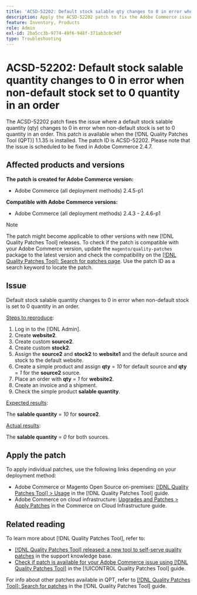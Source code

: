 ```yaml
---
title: 'ACSD-52202: Default stock salable qty changes to 0 in error when non-default stock set to 0 qty in order'
description: Apply the ACSD-52202 patch to fix the Adobe Commerce issue where a default stock salable quantity changes to 0 in error when non-default stock is set to 0 quantity in an order.
feature: Inventory, Products
role: Admin
exl-id: 2ba5cc3b-9774-49f6-948f-371ab3c0c9df
type: Troubleshooting
---
```

# ACSD-52202: Default stock salable quantity changes to 0 in error when non-default stock set to 0 quantity in an order

The ACSD-52202 patch fixes the issue where a default stock salable quantity (qty) changes to 0 in error when non-default stock is set to 0 quantity in an order. This patch is available when the [!DNL Quality Patches Tool (QPT)] 1.1.35 is installed. The patch ID is ACSD-52202. Please note that the issue is scheduled to be fixed in Adobe Commerce 2.4.7.

## Affected products and versions

**The patch is created for Adobe Commerce version:**

* Adobe Commerce (all deployment methods) 2.4.5-p1

**Compatible with Adobe Commerce versions:**

* Adobe Commerce (all deployment methods) 2.4.3 - 2.4.6-p1

>[!NOTE]
>
>The patch might become applicable to other versions with new [!DNL Quality Patches Tool] releases. To check if the patch is compatible with your Adobe Commerce version, update the `magento/quality-patches` package to the latest version and check the compatibility on the [[!DNL Quality Patches Tool]: Search for patches page](https://experienceleague.adobe.com/tools/commerce-quality-patches/index.html). Use the patch ID as a search keyword to locate the patch.

## Issue

Default stock salable quantity changes to 0 in error when non-default stock is set to 0 quantity in an order.

<u>Steps to reproduce</u>:

1. Log in to the [!DNL Admin].
1. Create **website2**.
1. Create custom **source2**.
1. Create custom **stock2**.
1. Assign the **source2** and **stock2** to **website1** and the default source and stock to the default website.
1. Create a simple product and assign **qty** = *10* for default source and **qty** = *1* for the **source2** source.
1. Place an order with **qty** = *1* for **website2**.
1. Create an invoice and a shipment.
1. Check the simple product **salable quantity**.

<u>Expected results</u>:

The **salable quantity** = *10* for **source2**.

<u>Actual results</u>:

The **salable quantity** = *0* for both sources.

## Apply the patch

To apply individual patches, use the following links depending on your deployment method:

* Adobe Commerce or Magento Open Source on-premises: [[!DNL Quality Patches Tool] > Usage](/help/tools/quality-patches-tool/usage.md) in the [!DNL Quality Patches Tool] guide.
* Adobe Commerce on cloud infrastructure: [Upgrades and Patches > Apply Patches](https://experienceleague.adobe.com/docs/commerce-cloud-service/user-guide/develop/upgrade/apply-patches.html) in the Commerce on Cloud Infrastructure guide.

## Related reading

To learn more about [!DNL Quality Patches Tool], refer to:

* [[!DNL Quality Patches Tool] released: a new tool to self-serve quality patches](https://experienceleague.adobe.com/en/docs/commerce-operations/tools/quality-patches-tool/quality-patches-tool-to-self-serve-quality-patches) in the support knowledge base.
* [Check if patch is available for your Adobe Commerce issue using [!DNL Quality Patches Tool]](/help/tools/quality-patches-tool/patches-available-in-qpt/check-patch-for-magento-issue-with-magento-quality-patches.md) in the [!UICONTROL Quality Patches Tool] guide.


For info about other patches available in QPT, refer to [[!DNL Quality Patches Tool]: Search for patches](https://experienceleague.adobe.com/tools/commerce-quality-patches/index.html) in the [!DNL Quality Patches Tool] guide.
